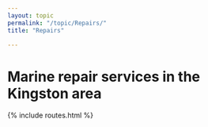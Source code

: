 ```yaml
---
layout: topic
permalink: "/topic/Repairs/"
title: "Repairs"

---
```


<h1>Marine repair services in the Kingston area</h1>

{% include routes.html %}
